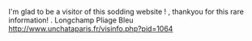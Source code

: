 I'm glad to be a visitor   of this  sodding   website ! ,  thankyou  for this rare  information! .
Longchamp Pliage Bleu http://www.unchataparis.fr/visinfo.php?pid=1064